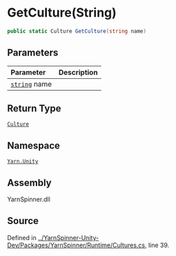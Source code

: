 # GetCulture\(String\)

```csharp
public static Culture GetCulture(string name)
```

## Parameters

| Parameter | Description |
| :--- | :--- |
| [`string`](https://docs.microsoft.com/dotnet/api/System.String) name |  |

## Return Type

[`Culture`](../culture/)

## Namespace

[`Yarn.Unity`](../)

## Assembly

YarnSpinner.dll

## Source

Defined in [../YarnSpinner-Unity-Dev/Packages/YarnSpinner/Runtime/Cultures.cs](https://github.com/YarnSpinnerTool/YarnSpinner-Unity//blob/develop/Runtime/Cultures.cs#L39), line 39.

